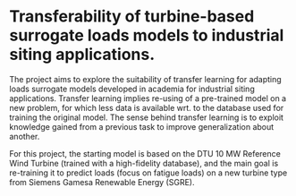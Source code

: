 # Transferability of turbine-based surrogate loads models to industrial siting applications. 

The project aims to explore the suitability of transfer learning for adapting loads surrogate models 
developed in academia for industrial siting applications. Transfer learning implies re-using of a pre-trained model on a new problem, for which less data is available wrt. to the database used for training
the original model. The sense behind transfer learning is to exploit knowledge gained from a previous 
task to improve generalization about another.


For this project, the starting model is based on the DTU 10 MW Reference Wind Turbine (trained 
with a high-fidelity database), and the main goal is re-training it to predict loads (focus on fatigue 
loads) on a new turbine type from Siemens Gamesa Renewable Energy (SGRE). 
